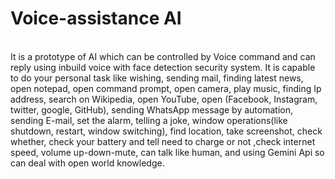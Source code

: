 # Voice-assistance  AI
<br>
It is a prototype of AI which can be controlled by Voice command and can reply using inbuild voice with face detection security system. It is capable to do your personal task like wishing, sending mail, finding latest news, open notepad, open command prompt, open camera, play music, finding Ip address, search on Wikipedia, open YouTube, open (Facebook, Instagram, twitter, google, GitHub), sending WhatsApp message by automation, sending E-mail, set the alarm, telling a joke, window operations(like shutdown, restart, window switching), find location, take screenshot, check whether, check your battery and tell need to charge or not ,check internet speed, volume up-down-mute, can talk like human, and using Gemini Api so can deal with open world knowledge.
